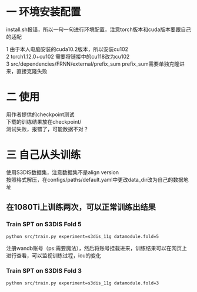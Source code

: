 # 一   环境安装配置
install.sh报错，所以一句一句进行环境配置，注意torch版本和cuda版本要跟自己的适配

  1 由于本人电脑安装的cuda10.2版本，所以安装cu102 \
  2 torch1.12.0+cu102 需要将链接中的cu118改为cu102 \
  3 src/dependencies/FRNN/external/prefix_sum  prefix_sum需要单独克隆进来，直接克隆失败


#  二 使用
用作者提供的checkpoint测试 \
下载的训练结果放在checkpoint/      \
测试失败，报错了，可能数据不对？

# 三 自己从头训练
使用S3DIS数据集，注意数据集不是align version <br>
按照格式解压，在configs/paths/default.yaml中更改data_dir改为自己的数据地址

## 在1080Ti上训练两次，可以正常训练出结果
### Train SPT on S3DIS Fold 5
`python src/train.py experiment=s3dis_11g datamodule.fold=5`<br>

注册wandb账号（ps:需要魔法），然后将账号挂载进来，训练结果可以在网页上进行查看，可以监视训练过程，iou的变化
### Train SPT on S3DIS Fold 3
`python src/train.py experiment=s3dis_11g datamodule.fold=3`<br>

